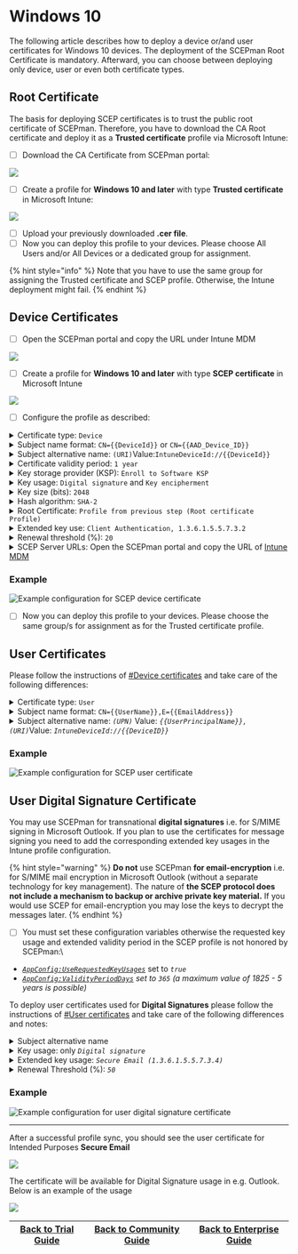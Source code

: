 # Windows 10

The following article describes how to deploy a device or/and user certificates for Windows 10 devices. The deployment of the SCEPman Root Certificate is mandatory. Afterward, you can choose between deploying only device, user or even both certificate types.

## Root Certificate

The basis for deploying SCEP certificates is to trust the public root certificate of SCEPman. Therefore, you have to download the CA Root certificate and deploy it as a **Trusted certificate** profile via Microsoft Intune:

* [ ] Download the CA Certificate from SCEPman portal:

![](<../../.gitbook/assets/SCEPmanHomePage (1).png>)

* [ ] Create a profile for **Windows 10 and later** with type **Trusted certificate** in Microsoft Intune:

![](../../.gitbook/assets/SCEPmanWindowsRootCA.png)

* [ ] Upload your previously downloaded **.cer file**.
* [ ] Now you can deploy this profile to your devices. Please choose All Users and/or All Devices or a dedicated group for assignment.

{% hint style="info" %}
Note that you have to use the same group for assigning the Trusted certificate and SCEP profile. Otherwise, the Intune deployment might fail.
{% endhint %}

## Device Certificates

* [ ] Open the SCEPman portal and copy the URL under Intune MDM

![](../../.gitbook/assets/SCEPmanMDMURL.png)

* [ ] Create a profile for **Windows 10 and later** with type **SCEP certificate** in Microsoft Intune

![](../../.gitbook/assets/SCEPmanWindowsDeviceCr.png)

* [ ] Configure the profile as described:

<details>

<summary>Certificate type: <code>Device</code></summary>

In this case we are setting up a device certificate

</details>

<details>

<summary>Subject name format: <code>CN={{DeviceId}}</code> or <code>CN={{AAD_Device_ID}}</code></summary>

SCEPman uses the CN field of the subject to identify the device and as a seed for the certificate serial number generation. Azure AD and Intune offer two different IDs:

* \{{DeviceId\}}: This ID is generated and used by Intune **(Recommended)**\
  \
  (requires SCEPman 2.0 or higher and [#appconfig-intunevalidation-devicedirectory](../../scepman-configuration/optional/application-settings/intune-validation.md#appconfig-intunevalidation-devicedirectory "mention") to be set to **Intune** or **AADAndIntune**)

<!---->

* \{{AAD\_Device\_ID\}}: This ID is generated and used by Azure AD.\


You can add other RDNs if needed (e.g.: `CN={{DeviceId}}, O=Contoso, CN={{WiFiMacAddress}}`). Supported variables are listed in the [Microsoft docs](https://docs.microsoft.com/en-us/mem/intune/protect/certificates-profile-scep#create-a-scep-certificate-profile).

</details>

<details>

<summary>Subject alternative name: <code>(URI)</code>Value:<code>IntuneDeviceId://{{DeviceId}}</code></summary>

The URI field is [recommended by Microsoft](https://techcommunity.microsoft.com/t5/intune-customer-success/new-microsoft-intune-service-for-network-access-control/ba-p/2544696) for NAC solutions to identify the devices based on their Intune Device ID.

Other SAN values like DNS can be added if needed.

</details>

<details>

<summary>Certificate validity period: <code>1 year</code></summary>

The amount of time remaining before the certificate expires. Default is set at one year.

SCEPman caps the certificate validity to the configured maximum in setting [_**AppConfig:ValidityPeriodDays**_](../../scepman-configuration/optional/application-settings/certificates.md#appconfig-validityperioddays), but otherwise uses the validity configured in the request.

</details>

<details>

<summary>Key storage provider (KSP): <code>Enroll to Software KSP</code></summary>

This setting determines the storage location of the private key for the end-user certificates. Storage in the TPM is more secure than software storage because the TPM provides an additional layer of security to prevent key theft. However, there is **a bug in some older TPM firmware versions** that invalidates some signatures created with a TPM-backed private key. In such cases, the certificate cannot be used for EAP authentication as it is common for Wi-Fi and VPN connections. Affected TPM firmware versions include:

* STMicroelectronics: 71.12, 73.4.17568.4452, 71.12.17568.4100
* Intel: 11.8.50.3399, 2.0.0.2060
* Infineon: 7.63.3353.0

If you use TPM with this firmware, either update your firmware to a newer version or select "Software KSP" as a key storage provider.

</details>

<details>

<summary>Key usage: <code>Digital signature</code> and <code>Key encipherment</code></summary>

Please activate both cryptographic actions.

SCEPman automatically sets the Key usage to **Digital signature** and **Key encipherment** and overrides the setting here unless the setting [_**AppConfig:UseRequestedKeyUsages**_](../../scepman-configuration/optional/application-settings/certificates.md#appconfig-userequestedkeyusages) is set to _true_.

</details>

<details>

<summary>Key size (bits): <code>2048</code></summary>

SCEPman supports 2048 bits.

</details>

<details>

<summary>Hash algorithm: <code>SHA-2</code></summary>

SCEPman supports SHA-2 algorithm.

</details>

<details>

<summary>Root Certificate: <code>Profile from previous step (Root certificate Profile)</code></summary>

Please select the Intune profile from [#Root Certificate](windows-10.md#root-certificate).

</details>

<details>

<summary>Extended key use: <code>Client Authentication, 1.3.6.1.5.5.7.3.2</code></summary>

Please choose **Client Authentication (1.3.6.1.5.5.7.3.2)** under **Predefined values**. The other fields will be filled out automatically.

</details>

<details>

<summary>Renewal threshold (%): <code>20</code></summary>

This value defines when the device is allowed to renew its certificate (based on the remaining lifetime of an existing certificate). Please read the note under **Certificate validity period** and select a suitable value that allows the device the renew the certificate over a long period. A value of 20% would allow the device with 1 year valid certificate to start renewal 73 days before expiration.

</details>

<details>

<summary>SCEP Server URLs: Open the SCEPman portal and copy the URL of <a href="windows-10.md#device-certificates">Intune MDM</a></summary>

**Example**

```
https://scepman.contoso.com/certsrv/mscep/mscep.dll
```

</details>

### Example

![Example configuration for SCEP device certificate](<../../.gitbook/assets/2021-10-27 09\_49\_08-SCEP certificate - Microsoft Endpoint Manager admin center and 20 more pages - C.png>)

* [ ] Now you can deploy this profile to your devices. Please choose the same group/s for assignment as for the Trusted certificate profile.

## User Certificates

Please follow the instructions of [#Device certificates](windows-10.md#device-certificates) and take care of the following differences:

<details>

<summary>Certificate type: <code>User</code></summary>

In this section we are setting up a user certificate.

</details>

<details>

<summary>Subject name format: <code>CN={{UserName}},E={{EmailAddress}}</code></summary>

You can define RDNs based on your needs. Supported variables are listed in the [Microsoft docs](https://docs.microsoft.com/en-us/mem/intune/protect/certificates-profile-scep#create-a-scep-certificate-profile). We recommend to include the username (e.g.: janedoe) and email address (e.g.: janedoe@contoso.com) as baseline setting.

</details>

<details>

<summary>Subject alternative name: <em><code>(UPN)</code></em> Value: <em><code>{{UserPrincipalName}}, (URI)</code></em>Value: <em><code>IntuneDeviceId://{{DeviceID}}</code></em></summary>

You must add the User principal name as the Subject alternative name. **Add '\{{UserPrincipalName\}}' as Subject Alternative Name of type User principal name (UPN).** This ensures that SCEPman can link certificates to user objects in AAD. The setting for 'Subject name format' is freely selectable.

The URI field is [recommended by Microsoft](https://techcommunity.microsoft.com/t5/intune-customer-success/new-microsoft-intune-service-for-network-access-control/ba-p/2544696) for NAC solutions to identify the devices based on their Intune Device ID.

Other SAN values like an Email address can be added if needed.

</details>

### Example

![Example configuration for SCEP user certificate](<../../.gitbook/assets/2021-10-27 09\_46\_16-SCEP certificate - Microsoft Endpoint Manager admin center and 20 more pages - C.png>)

## User Digital Signature Certificate

You may use SCEPman for transnational **digital signatures** i.e. for S/MIME signing in Microsoft Outlook. If you plan to use the certificates for message signing you need to add the corresponding extended key usages in the Intune profile configuration.

{% hint style="warning" %}
**Do not** use SCEPman **for email-encryption** i.e. for S/MIME mail encryption in Microsoft Outlook (without a separate technology for key management). The nature of **the SCEP protocol does not include a mechanism to backup or archive private key material.** If you would use SCEP for email-encryption you may lose the keys to decrypt the messages later.
{% endhint %}

* [ ] You must set these configuration variables otherwise the requested key usage and extended validity period in the SCEP profile is not honored by SCEPman:\


<!---->

* [_`AppConfig:UseRequestedKeyUsages`_](../../scepman-configuration/optional/application-settings/certificates.md#appconfig-userequestedkeyusages) set to _`true`_
* [_`AppConfig:ValidityPeriodDays`_](../../scepman-configuration/optional/application-settings/certificates.md#appconfig-validityperioddays) _set to `365` (a maximum value of 1825 - 5 years is possible)_

To deploy user certificates used for **Digital Signatures** please follow the instructions of [#User certificates](windows-10.md#user-certificates) and take care of the following differences and notes:

<details>

<summary>Subject alternative name</summary>

* **(required) User principal name (UPN):** _`{{UserPrincipalName}}`_
* **(required) Email address:** _`{{EmailAddress}}`_
* **(optional) URI:** _`IntuneDeviceId://{{DeviceID}}`_

By deploying a digital signature certificate, you must add the UPN and the email address, URI DeviceID is optional.

</details>

<details>

<summary>Key usage: only <em><code>Digital signature</code></em></summary>



</details>

<details>

<summary>Extended key usage: <em><code>Secure Email (1.3.6.1.5.5.7.3.4)</code></em></summary>

Please choose **Secure Email (1.3.6.1.5.5.7.3.4)** under **Predefined values**. The other fields will be filled out automatically.

</details>

<details>

<summary>Renewal Threshold (%): <em><code>50</code></em></summary>

We recommend setting Renewal Threshold (%) to a value that ensures certificates are renewed at least 6 months before expiration when issuing S/MIME signature certificates. This is because emails signed with expired certificates are shown to have invalid signatures in Outlook, which confuses users. Having a new certificate long before the old one expires ensures that only older emails show this behavior, which users are more unlikely to look at. For example, if your signature certificates are valid for one year, you should set the Renewal Threshold to at least 50 %.

</details>

### **Example**

![Example configuration for user digital signature certificate](../../.gitbook/assets/DigitalCertReplace.png)

****

After a successful profile sync, you should see the user certificate for Intended Purposes **Secure Email**

![](<../../.gitbook/assets/image (16).png>)

The certificate will be available for Digital Signature usage in e.g. Outlook. Below is an example of the usage

![](<../../.gitbook/assets/digital Sign2.png>)



| ​[Back to Trial Guide​](broken-reference) | [Back to Community Guide](../../scepman-deployment/community-guide.md#step-9-configure-intune-deployment-profiles) | ​[Back to Enterprise Guide​](broken-reference) |
| ----------------------------------------- | ------------------------------------------------------------------------------------------------------------------ | ---------------------------------------------- |

